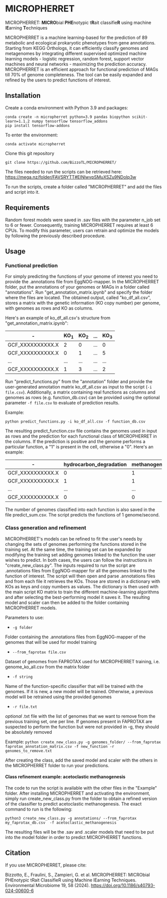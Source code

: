 # MICROPHERRET
MICROPHERRET: **MICRO**bial **PHE**notypic t**R**ait classifie**R** using machine l**E**arning **T**echniques

MICROPHERRET is a machine learning-based for the prediction of 89 metabolic and ecological prokaryotic phenotypes from gene annotations. Starting from KEGG Orthologs, it can efficiently classify genomes and metagenomes by integrating different supervised optimized machine learning models - logistic regression, random forest, support vector machines and neural networks - maximizing the prediction accuracy. MICROPHERRET is an efficient approach for functional prediction of MAGs till 70% of genome completeness. The tool can be easily expanded and refined by the users to predict functions of interest.

## Installation

Create a conda environment with Python 3.9 and packages:
```
conda create -n micropherret python=3.9 pandas biopython scikit-learn=1.1.2 numpy tensorflow tensorflow_addons
pip install tensorflow-addons
```
To enter the environment:
```
conda activate micropherret
```
Clone this git repository
```
git clone https://github.com/BizzoTL/MICROPHERRET/
```
The files needed to run the scripts can be retrieved here:  https://mega.nz/folder/FAVSRYTT#ElNlwvpSMuXSZu9NDoIp3w

To run the scripts, create a folder called "MICROPHERRET" and add the files and script into it.

## Requirements

Random forest models were saved in .sav files with the parameter n_job set to 6 or fewer. Consequently, training MICROPHERRET requires at least 6 CPUs. To modify this parameter, users can retrain and optimize the models by following the previously described procedure. 

## Usage
### Functional prediction

For simply predicting the functions of your genome of interest you need to provide the .annotations file from EggNOG-mapper. In the MICROPHERRET folder, put the annotations of your genomes or MAGs in a folder called "annotations". Run "get_annotation_matrix.ipynb" and specify the folder where the files are located. The obtained output, called "ko_df_all.csv", stores a matrix with the genetic information (KO copy number) per genome, with genomes as rows and KO as columns.

Here's an example of ko_df_all.csv's structure from "get_annotation_matrix.ipynb":

|         -         | KO<sub>1<sub> | KO<sub>2<sub> | ... | KO<sub>3<sub> |
| ----------------  | ------------- | ------------- | --- | ------------- |
| GCF_XXXXXXXXXX.X  |       2       |       0       | ... |       0       | 
| GCF_XXXXXXXXXX.X  |       0       |       1       | ... |       5       | 
|        ...        |      ...      |      ...      | ... |      ...      | 
| GCF_XXXXXXXXXX.X  |       1       |       3       | ... |       2       |


Run "predict_functions.py" from the "annotation" folder and provide the user-generated annotation matrix ko_df_all.csv as input to the script (```-i file.csv```). Additionally, a matrix containing real functions as columns and genomes as rows (e.g. function_db.csv) can be provided using the optional parameter ```-f file.csv``` to evaluate of prediction results. 

Example:
```
python predict_functions.py -i ko_df_all.csv -f function_db.csv
```

The resulting predict_function.csv file contains the genomes used in input as rows and the prediction for each functional class of MICROPHERRET in the columns. If the prediction is positive and the genome performs a particular function, a "1" is present in the cell, otherwise a "0". Here's an example:

|         -         | hydrocarbon_degradation | methanogenesis | ... | human_gut |
| ----------------  | ----------------------- | -------------- | --- | --------- |
| GCF_XXXXXXXXXX.X  |            0            |        1       | ... |     1     | 
| GCF_XXXXXXXXXX.X  |            1            |        1       | ... |     0     | 
|        ...        |           ...           |       ...      | ... |    ...    | 
| GCF_XXXXXXXXXX.X  |            0            |        0       | ... |     1     |

The number of genomes classified into each function is also saved in the file predict_sum.csv. The script predicts the functions of 1 genome/second.

### Class generation and refinement

MICROPHERRET's models can be refined to fit the user's needs by changing the sets of genomes performing the functions stored in the training set. At the same time, the training set can be expanded by modifying the training set adding genomes linked to the function the user wishes to predict. In both cases, the users can follow the instructions in "create_new_class.py". The inputs required to run the script are .annotations files from EggNOG-mapper for all the genomes linked to the function of interest. The script will then open and parse .annotations files and from each file it retrieves the KOs. Those are stored in a dictionary with KOs as keys and copy numbers as values. The dictionary is then used with the main script KO matrix to train the different machine-learning algorithms and after selecting the best-performing model it saves it. The resulting model and scaler can then be added to the folder containing MICROPHERRET models.

Parameters to use:
- ```-g folder```
  
 Folder containing the .annotations files from EggNOG-mapper of the genomes that will be used for model training

- ```--from_faprotax file.csv```
  
Dataset of genomes from FAPROTAX used for MICROPHERRET training, i.e. genome_ko_all.csv from the matrix folder

- ```-f string```
  
Name of the function-specific classifier that will be trained with the genomes. If it is new, a new model will be trained. Otherwise, a previous model will be retrained using the provided genomes 

- ```-r file.txt```
  
*optional* .txt file with the list of genomes that we want to remove from the previous training set, one per line. If genomes present in FAPROTAX are suspected to perform the function but were not provided in -g, they should be absolutely removed


Example:
```python create_new_class.py -g genomes_folder/ --from_faprotax faprotax_annotation_matrix.csv -f new_function -r genomes_to_remove.txt```

After creating the class, add the saved model and scaler with the others in the MICROPHERRET folder to run your predictions.

#### Class refinement example: acetoclastic methanogenesis

The code to run the script is available with the other files in the "Example" folder. After installing MICROPHERRET and activating the environment, simply run create_new_class.py from the folder to obtain a refined version of the classifier to predict acetoclastic methanogenesis. The exact command to run is the following:
```
python3 create_new_class.py -g annotations/ --from_faprotax my_faprotax_db.csv  -f acetoclastic_methanogenesis 
```
The resulting files will be the .sav and .scaler models that need to be put into the model folder in order to predict MICROPHERRET functions.

## Citation

If you use MICROPHERRET, please cite:

Bizzotto, E., Fraulini, S., Zampieri, G. et al. MICROPHERRET: MICRObial PHEnotypic tRait ClassifieR using Machine lEarning Techniques. Environmental Microbiome 19, 58 (2024). https://doi.org/10.1186/s40793-024-00600-6

